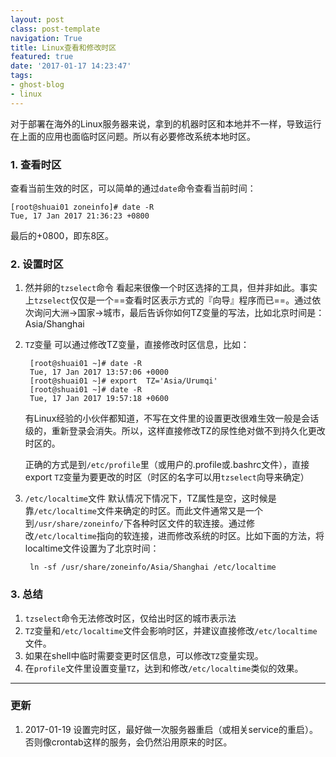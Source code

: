 ```yaml
---
layout: postclass: post-templatenavigation: True
title: Linux查看和修改时区
featured: true
date: '2017-01-17 14:23:47'
tags:
- ghost-blog
- linux
---
```


对于部署在海外的Linux服务器来说，拿到的机器时区和本地并不一样，导致运行在上面的应用也面临时区问题。所以有必要修改系统本地时区。

### 1. 查看时区
查看当前生效的时区，可以简单的通过`date`命令查看当前时间：
```
[root@shuai01 zoneinfo]# date -R
Tue, 17 Jan 2017 21:36:23 +0800
```
最后的+0800，即东8区。

### 2. 设置时区
1. 然并卵的`tzselect`命令
    看起来很像一个时区选择的工具，但并非如此。事实上`tzselect`仅仅是一个==查看时区表示方式的『向导』程序而已==。通过依次询问大洲→国家→城市，最后告诉你如何TZ变量的写法，比如北京时间是：Asia/Shanghai

1. `TZ`变量
   可以通过修改TZ变量，直接修改时区信息，比如：

        [root@shuai01 ~]# date -R
        Tue, 17 Jan 2017 13:57:06 +0000
        [root@shuai01 ~]# export  TZ='Asia/Urumqi'
        [root@shuai01 ~]# date -R
        Tue, 17 Jan 2017 19:57:18 +0600

    有Linux经验的小伙伴都知道，不写在文件里的设置更改很难生效一般是会话级的，重新登录会消失。所以，这样直接修改TZ的尿性绝对做不到持久化更改时区的。

    正确的方式是到`/etc/profile`里（或用户的.profile或.bashrc文件），直接export `TZ`变量为要更改的时区（时区的名字可以用`tzselect`向导来确定）

1. `/etc/localtime`文件
   默认情况下情况下，TZ属性是空，这时候是靠`/etc/localtime`文件来确定的时区。而此文件通常又是一个到`/usr/share/zoneinfo/`下各种时区文件的软连接。通过修改`/etc/localtime`指向的软连接，进而修改系统的时区。比如下面的方法，将localtime文件设置为了北京时间：

        ln -sf /usr/share/zoneinfo/Asia/Shanghai /etc/localtime

### 3. 总结
1. `tzselect`命令无法修改时区，仅给出时区的城市表示法
1. `TZ`变量和`/etc/localtime`文件会影响时区，并建议直接修改`/etc/localtime`文件。
1. 如果在shell中临时需要变更时区信息，可以修改`TZ`变量实现。
1. 在`profile`文件里设置变量`TZ`，达到和修改`/etc/localtime`类似的效果。

---
### 更新
1. 2017-01-19
设置完时区，最好做一次服务器重启（或相关service的重启）。否则像crontab这样的服务，会仍然沿用原来的时区。
